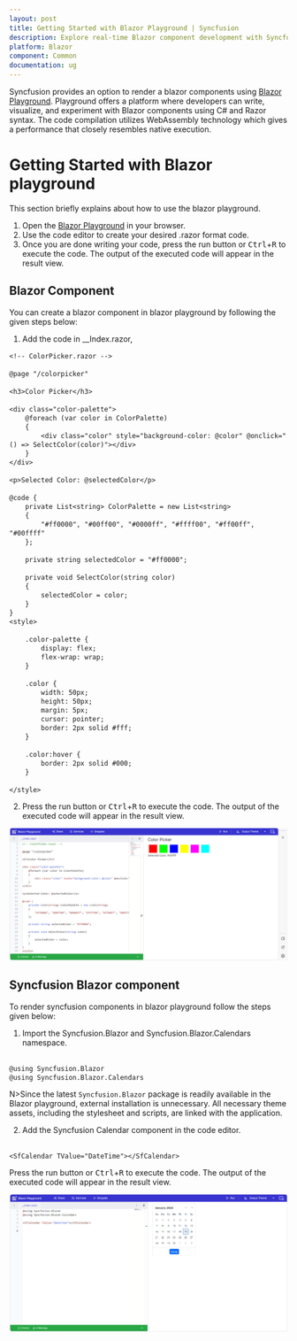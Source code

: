 ```yaml
---
layout: post
title: Getting Started with Blazor Playground | Syncfusion
description: Explore real-time Blazor component development with Syncfusion Blazor Playground. Write, edit, compile, and share effortlessly in your browser!
platform: Blazor
component: Common
documentation: ug
---
```


Syncfusion provides an option to render a blazor components using [Blazor Playground](https://blazorplayground.syncfusion.com/). Playground offers a platform where developers can write, visualize, and experiment with Blazor components using C# and Razor syntax. The code compilation utilizes WebAssembly technology which gives a performance that closely resembles native execution.

# Getting Started with Blazor playground

This section briefly explains about how to use the blazor playground.
1. Open the [Blazor Playground](https://blazorplayground.syncfusion.com/) in your browser. 
2. Use the code editor to create your desired  .razor format code. 
3. Once you are done writing your code, press the run button or <kbd>Ctrl</kbd>+<kbd>R</kbd> to execute the code. The output of the executed code will appear in the result view.

## Blazor Component

You can create a blazor component in blazor playground by following the given steps below:

1. Add the code in __Index.razor,

```cshtml
<!-- ColorPicker.razor -->

@page "/colorpicker"

<h3>Color Picker</h3>

<div class="color-palette">
    @foreach (var color in ColorPalette)
    {
        <div class="color" style="background-color: @color" @onclick="() => SelectColor(color)"></div>
    }
</div>

<p>Selected Color: @selectedColor</p>

@code {
    private List<string> ColorPalette = new List<string>
    {
        "#ff0000", "#00ff00", "#0000ff", "#ffff00", "#ff00ff", "#00ffff"
    };

    private string selectedColor = "#ff0000";

    private void SelectColor(string color)
    {
        selectedColor = color;
    }
}
<style>

    .color-palette {
        display: flex;
        flex-wrap: wrap;
    }

    .color {
        width: 50px;
        height: 50px;
        margin: 5px;
        cursor: pointer;
        border: 2px solid #fff;
    }

    .color:hover {
        border: 2px solid #000;
    }
    
</style>
```
2. Press the run button or <kbd>Ctrl</kbd>+<kbd>R</kbd> to execute the code. The output of the executed code will appear in the result view.

![blazor_component](images/blazor_component.png)

## Syncfusion Blazor component

To render syncfusion components in blazor playground follow the steps given below:

1. Import the Syncfusion.Blazor and Syncfusion.Blazor.Calendars namespace.


```cshtml

@using Syncfusion.Blazor
@using Syncfusion.Blazor.Calendars

```

N>Since the latest `Syncfusion.Blazor` package is readily available in the Blazor playground, external installation is unnecessary. All necessary theme assets, including the stylesheet and scripts, are linked with the application.

2. Add the Syncfusion Calendar component in the code editor.

```cshtml

<SfCalendar TValue="DateTime"></SfCalendar>

```

Press the run button or <kbd>Ctrl</kbd>+<kbd>R</kbd> to execute the code. The output of the executed code will appear in the result view.

![syncfusion_component](images/syncfusion_component.png)
